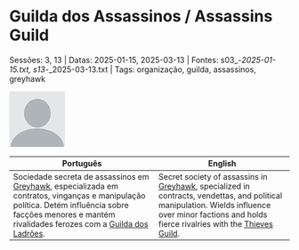 # Guilda dos Assassinos / Assassins Guild

Sessões: 3, 13 | Datas: 2025-01-15, 2025-03-13 | Fontes: s03_-_2025-01-15.txt, s13_-_2025-03-13.txt | Tags: organização, guilda, assassinos, greyhawk

![Guilda dos Assassinos](blank.png)

| Português | English |
|-----------|---------|
| Sociedade secreta de assassinos em [Greyhawk](cidade_de_greyhawk.md), especializada em contratos, vinganças e manipulação política. Detém influência sobre facções menores e mantém rivalidades ferozes com a [Guilda dos Ladrões](guilda_dos_ladroes.md). | Secret society of assassins in [Greyhawk](cidade_de_greyhawk.md), specialized in contracts, vendettas, and political manipulation. Wields influence over minor factions and holds fierce rivalries with the [Thieves Guild](guilda_dos_ladroes.md). |

